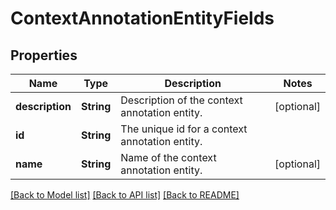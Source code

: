 # ContextAnnotationEntityFields

## Properties
Name | Type | Description | Notes
------------ | ------------- | ------------- | -------------
**description** | **String** | Description of the context annotation entity. | [optional] 
**id** | **String** | The unique id for a context annotation entity. | 
**name** | **String** | Name of the context annotation entity. | [optional] 

[[Back to Model list]](../README.md#documentation-for-models) [[Back to API list]](../README.md#documentation-for-api-endpoints) [[Back to README]](../README.md)


